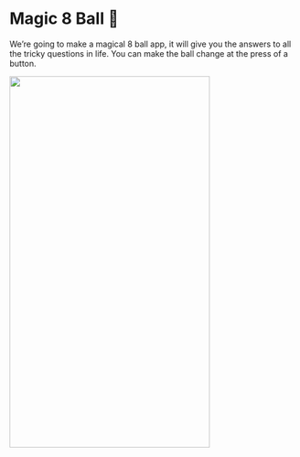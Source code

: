 

# Magic 8 Ball 🎱


We’re going to make a magical 8 ball app, it will give you the answers to all the tricky questions in life. You can make the ball change at the press of a button. 


<img src="https://github.com/mahmoud-araby/magic-8-ball/blob/master/GIF-200506_140505.gif" height="650" width="350">


